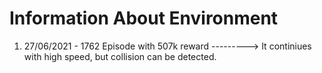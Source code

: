 # Information About Environment 

1) 27/06/2021 - 1762 Episode with 507k reward ---------> It continiues with high speed, but collision can be detected.

